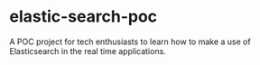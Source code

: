 # elastic-search-poc
A POC project for tech enthusiasts to learn how to make a use of Elasticsearch in the real time applications.
